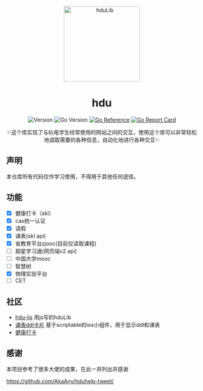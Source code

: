 <p align="center">
<img src="https://avatars.githubusercontent.com/u/111285224?s=200&v=4" width="200" height="200" alt="hduLib">
</p>

<div align="center">

# hdu

![Version](https://img.shields.io/badge/version-0.1.2-blue.svg)
![Go Version](https://img.shields.io/badge/golang-1.19-blue.svg)
[![Go Reference](https://pkg.go.dev/badge/github.com/hduLib/hdu.svg)](https://pkg.go.dev/github.com/hduLib/hdu)
[![Go Report Card](https://goreportcard.com/badge/github.com/hduLib/hdu)](https://goreportcard.com/report/github.com/hduLib/hdu)


✨这个库实现了与杭电学生经常使用的网站之间的交互，使用这个库可以非常轻松地调取需要的各种信息，自动化地进行各种交互✨

</div>

## 声明

本仓库所有代码仅作学习使用，不得用于其他任何途径。

## 功能

- [x] 健康打卡（skl）
- [x] cas统一认证
- [x] 请假
- [x] 课表(skl api)
- [x] 省教育平台zjooc(目前仅读取课程)
- [ ] 超星学习通(网页端v2 api)
- [ ] 中国大学mooc
- [ ] 智慧树
- [x] 物理实验平台
- [ ] CET

## 社区

- [hdu-lis](https://github.com/MarleneJiang/hdu-lis) 用js写的hduLib
- [课表ddl卡片](https://github.com/MarleneJiang/hdu-scriptable) 基于scriptable的ios小组件，用于显示ddl和课表
- [健康打卡](https://github.com/HDU-HealthCheckin/HealthCheckin-Release)

## 感谢

本项目参考了很多大佬的成果，在此一并列出并感谢

<https://github.com/AkaAny/hduhelp-tweet/>

